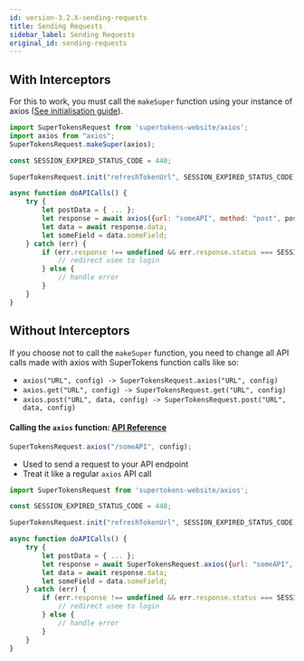 ```yaml
---
id: version-3.2.X-sending-requests
title: Sending Requests
sidebar_label: Sending Requests
original_id: sending-requests
---
```


## With Interceptors

For this to work, you must call the ```makeSuper``` function using your instance of axios ([See initialisation guide](initialisation.md#call-the-makesuper-function-api-reference-api-reference-api-reference-supertokensaxiosmakesuperaxios)).

```js
import SuperTokensRequest from 'supertokens-website/axios';
import axios from "axios";
SuperTokensRequest.makeSuper(axios);

const SESSION_EXPIRED_STATUS_CODE = 440;

SuperTokensRequest.init("refreshTokenUrl", SESSION_EXPIRED_STATUS_CODE);

async function doAPICalls() {
    try {
        let postData = { ... };
        let response = await axios({url: "someAPI", method: "post", postData });
        let data = await response.data;
        let someField = data.someField;
    } catch (err) {
        if (err.response !== undefined && err.response.status === SESSION_EXPIRED_STATUS_CODE) {
            // redirect usee to login
        } else {
            // handle error
        }
    }
}
```

## Without Interceptors

If you choose not to call the ```makeSuper``` function, you need to change all API calls made with axios with SuperTokens function calls like so:
- ```axios("URL", config) -> SuperTokensRequest.axios("URL", config)```
- ```axios.get("URL", config) -> SuperTokensRequest.get("URL", config)```
- ```axios.post("URL", data, config) -> SuperTokensRequest.post("URL", data, config)```


#### Calling the ```axios``` function: [API Reference](../api-reference/api-reference#supertokensaxiosaxiosdata-config)

```js
SuperTokensRequest.axios("/someAPI", config);
```

- Used to send a request to your API endpoint
- Treat it like a regular ```axios``` API call

```js
import SuperTokensRequest from 'supertokens-website/axios';

const SESSION_EXPIRED_STATUS_CODE = 440;

SuperTokensRequest.init("refreshTokenUrl", SESSION_EXPIRED_STATUS_CODE)

async function doAPICalls() {
    try {
        let postData = { ... };
        let response = await SuperTokensRequest.axios({url: "someAPI", method: "post", postData });
        let data = await response.data;
        let someField = data.someField;
    } catch (err) {
        if (err.response !== undefined && err.response.status === SESSION_EXPIRED_STATUS_CODE) {
            // redirect usee to login
        } else {
            // handle error
        }
    }
}
```